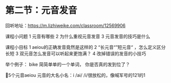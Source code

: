 # 第二节：元音发音
回听地址：https://m.lizhiweike.com/classroom/12569906 

课程小问题 
1 元音有哪些 
2 为什么重视元音发音 
3 元音发音的技巧是什么 

课程小目标 
1 aeiou的正确发音竟然是这样的 
2 “长元音“”短元音“ ，怎么定义区分长短 
3 双元音怎么发音可以听起来更饱满？ 
4 改掉错误的发音的小技巧 

举个例子： 
bike 简简单单的一个单词， 你是否真的发到位了？ 


5个元音aeiou
元音的大名小名：i /ai/ /i/很放松的，像喊军号的121的1
